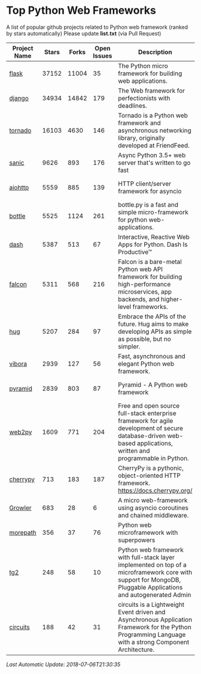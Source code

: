 # Top Python Web Frameworks
A list of popular github projects related to Python web framework (ranked by stars automatically)
Please update **list.txt** (via Pull Request)

| Project Name | Stars | Forks | Open Issues | Description | Last Commit |
| ------------ | ----- | ----- | ----------- | ----------- | ----------- |
| [flask](https://github.com/pallets/flask) | 37152 | 11004 | 35 | The Python micro framework for building web applications. | 2018-06-29 20:49:01 |
| [django](https://github.com/django/django) | 34934 | 14842 | 179 | The Web framework for perfectionists with deadlines. | 2018-07-05 16:11:49 |
| [tornado](https://github.com/tornadoweb/tornado) | 16103 | 4630 | 146 | Tornado is a Python web framework and asynchronous networking library, originally developed at FriendFeed. | 2018-06-30 17:02:18 |
| [sanic](https://github.com/channelcat/sanic) | 9626 | 893 | 176 | Async Python 3.5+ web server that's written to go fast | 2018-07-04 05:07:08 |
| [aiohttp](https://github.com/aio-libs/aiohttp) | 5559 | 885 | 139 | HTTP client/server framework for asyncio  | 2018-06-30 06:57:11 |
| [bottle](https://github.com/bottlepy/bottle) | 5525 | 1124 | 261 | bottle.py is a fast and simple micro-framework for python web-applications. | 2018-03-13 13:36:17 |
| [dash](https://github.com/plotly/dash) | 5387 | 513 | 67 | Interactive, Reactive Web Apps for Python. Dash Is Productive™ | 2018-06-12 00:15:53 |
| [falcon](https://github.com/falconry/falcon) | 5311 | 568 | 216 | Falcon is a bare-metal Python web API framework for building high-performance microservices, app backends, and higher-level frameworks. | 2018-07-02 18:47:54 |
| [hug](https://github.com/timothycrosley/hug) | 5207 | 284 | 97 | Embrace the APIs of the future. Hug aims to make developing APIs as simple as possible, but no simpler. | 2018-05-29 03:18:22 |
| [vibora](https://github.com/vibora-io/vibora) | 2939 | 127 | 56 | Fast, asynchronous and elegant Python web framework. | 2018-06-30 17:18:00 |
| [pyramid](https://github.com/Pylons/pyramid) | 2839 | 803 | 87 | Pyramid - A Python web framework | 2018-06-29 02:11:38 |
| [web2py](https://github.com/web2py/web2py) | 1609 | 771 | 204 | Free and open source full-stack enterprise framework for agile development of secure database-driven web-based applications, written and programmable in Python. | 2018-06-15 03:08:12 |
| [cherrypy](https://github.com/cherrypy/cherrypy) | 713 | 183 | 187 | CherryPy is a pythonic, object-oriented HTTP framework.      https://docs.cherrypy.org/ | 2018-06-18 13:41:27 |
| [Growler](https://github.com/pyGrowler/Growler) | 683 | 28 | 6 | A micro web-framework using asyncio coroutines and chained middleware. | 2017-03-12 02:39:16 |
| [morepath](https://github.com/morepath/morepath) | 356 | 37 | 76 | Python web microframework with superpowers | 2017-12-29 08:11:05 |
| [tg2](https://github.com/TurboGears/tg2) | 248 | 58 | 10 | Python web framework with full-stack layer implemented on top of a microframework core with support for MongoDB, Pluggable Applications and autogenerated Admin | 2018-05-28 21:30:12 |
| [circuits](https://github.com/circuits/circuits) | 188 | 42 | 31 | circuits is a Lightweight Event driven and Asynchronous Application Framework for the Python Programming Language with a strong Component Architecture. | 2018-06-20 15:57:21 |

*Last Automatic Update: 2018-07-06T21:30:35*